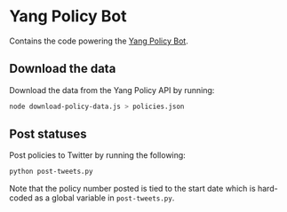 # Yang Policy Bot

Contains the code powering the [Yang Policy Bot](http://twitter.com/yang_policy_bot).

## Download the data
Download the data from the Yang Policy API by running:
```sh
node download-policy-data.js > policies.json
```

## Post statuses
Post policies to Twitter by running the following:
```sh
python post-tweets.py
```

Note that the policy number posted is tied to the start date which is hard-coded as a global variable in `post-tweets.py`.

